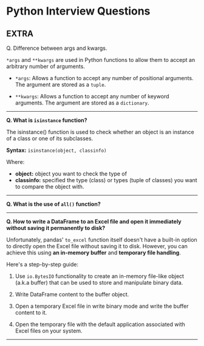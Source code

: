# Python Interview Questions



## EXTRA

Q. Difference between args and kwargs.

`*args` and `**kwargs` are used in Python functions to allow them to accept an arbitrary number of arguments.

- `*args`: Allows a function to accept any number of positional arguments. The argument are stored as a `tuple`.

- `**kwargs`: Allows a function to accept any number of keyword arguments. The argument are stored as a `dictionary`.

---

**Q. What is `isinstance` function?**

The isinstance() function is used to check whether an object is an instance of a class or one of its subclasses.

**Syntax:** `isinstance(object, classinfo)`

Where:

- **object:** object you want to check the type of
- **classinfo:** specified the type (class) or types (tuple of classes) you want to compare the object with.

---

**Q. What is the use of `all()` function?**

---

**Q. How to write a DataFrame to an Excel file and open it immediately without saving it permanently to disk?**

Unfortunately, pandas' `to_excel` function itself doesn't have a built-in option to directly open the Excel file without saving it to disk. However, you can achieve this using **an in-memory buffer** and **temporary file handling**.

Here's a step-by-step guide:

1. Use `io.BytesIO` functionality to create an in-memory file-like object (a.k.a buffer) that can be used to store and manipulate binary data.

2. Write DataFrame content to the buffer object.

3. Open a temporary Excel file in write binary mode and write the buffer content to it.

4. Open the temporary file with the default application associated with Excel files on your system.

---
